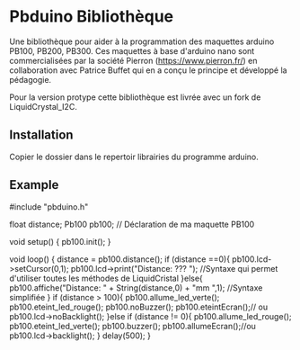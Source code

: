 <!--

2019-03-20: create.

Licence: CeCill (http://www.cecill.info/)

Author: fthome
Email: fthome@pierron.fr

-->

# Pbduino Bibliothèque

Une bibliothèque pour aider à la programmation des maquettes arduino PB100, PB200, PB300.
Ces maquettes à base d'arduino nano sont commercialisées par la société Pierron (https://www.pierron.fr/)
en collaboration avec Patrice Buffet qui en a conçu le principe et développé la pédagogie.

Pour la version protype cette bibliothèque est livrée avec un fork de LiquidCrystal_I2C.

## Installation

Copier le dossier dans le repertoir librairies du programme arduino.

## Example

#include "pbduino.h"

float distance;
Pb100 pb100; // Déclaration de ma maquette PB100

void setup() {
  pb100.init();
}

void loop() {
  distance = pb100.distance();
  if (distance ==0){
    pb100.lcd->setCursor(0,1);
    pb100.lcd->print("Distance: ???   "); //Syntaxe qui permet d'utiliser toutes les méthodes de LiquidCristal
  }else{
    pb100.affiche("Distance: " + String(distance,0) + "mm ",1); //Syntaxe simplifiée
  }
  if (distance > 100){
    pb100.allume_led_verte();
    pb100.eteint_led_rouge();
    pb100.noBuzzer();
    pb100.eteintEcran();// ou pb100.lcd->noBacklight();
  }else if (distance != 0){
    pb100.allume_led_rouge();
    pb100.eteint_led_verte();
    pb100.buzzer();
    pb100.allumeEcran();//ou pb100.lcd->backlight();
  }
    delay(500);
}
